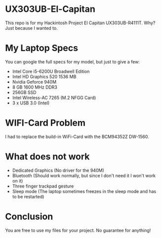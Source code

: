 # UX303UB-El-Capitan
This repo is for my Hackintosh Project El Capitan UX303UB-R4111T. Why? Just because I wanted to.

# My Laptop Specs
You can google the full specs for my model, but just to give a few:
* Intel Core i5-6200U Broadwell Edition
* Intel HD Graphics 520 1536 MB
* Nvidia Geforce 940M
* 8 GB 1600 MHz DDR3
* 256GB SSD
* Intel Wireless-AC 7265 (M.2 NFGG Card)
* 3 x USB 3.0 (Intel)

# WIFI-Card Problem
I had to replace the build-in WiFi-Card with the BCM94352Z DW-1560.

# What does not work
* Dedicated Graphics (No driver for the 940M)
* Bluetooth (Should work normally, but since I don't need it I won't work on it)
* Three finger trackpad gesture
* Sleep mode (The laptop sometimes freezes in the sleep mode and has to be restarted)

# Conclusion
You are free to use my files for your project. No guarantee for anything!
